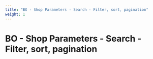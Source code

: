 ```yaml
---
title: "BO - Shop Parameters - Search - Filter, sort, pagination"
weight: 1
---
```


# BO - Shop Parameters - Search - Filter, sort, pagination
